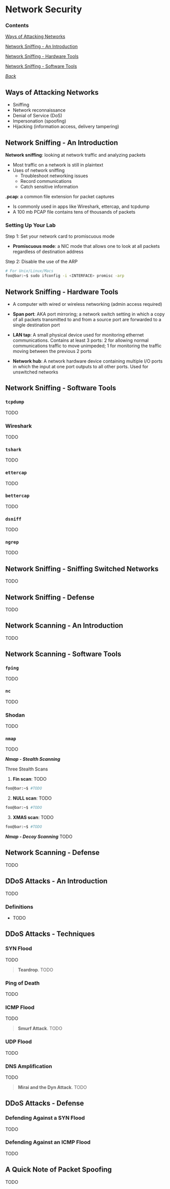 # Network Security

### Contents

[Ways of Attacking Networks](#ways-of-attacking-networks)

[Network Sniffing - An Introduction](#network-sniffing---an-introduction)

[Network Sniffing - Hardware Tools](#network-sniffing---hardware-tools)

[Network Sniffing - Software Tools](#network-sniffing---software-tools)



*[Back](../week1-networks#week-1---networks)*


## Ways of Attacking Networks
- Sniffing
- Network reconnaissance
- Denial of Service (DoS)
- Impersonation (spoofing)
- Hijacking (information access, delivery tampering)


## Network Sniffing - An Introduction
__Network sniffing__: looking at network traffic and analyzing packets
  - Most traffic on a network is still in plaintext
  - Uses of network sniffing
    - Troubleshoot networking issues
    - Record communications
    - Catch sensitive information

__.pcap__: a common file extension for packet captures
  - Is commonly used in apps like Wireshark, ettercap, and tcpdump
  - A 100 mb PCAP file contains tens of thousands of packets

### Setting Up Your Lab
Step 1: Set your network card to promiscuous mode
- __Promiscuous mode__: a NIC mode that allows one to look at all packets
  regardless of destination address

Step 2: Disable the use of the ARP
```bash
# For Unix/Linux/Macs
foo@bar:~$ sudo ifconfig -i <INTERFACE> promisc -arp
```


## Network Sniffing - Hardware Tools
- A computer with wired or wireless networking (admin access required)

- __Span port__: AKA port mirroring; a network switch setting in which a copy of
  all packets transmitted to and from a source port are forwarded to a single 
  destination port

- __LAN tap__: A small physical device used for monitoring ethernet
  communications. Contains at least 3 ports: 2 for allowing normal
  communications traffic to move unimpeded; 1 for monitoring the traffic moving
  between the previous 2 ports

- __Network hub__: A network hardware device containing multiple I/O ports in
  which the input at one port outputs to all other ports. Used for unswitched
  networks


## Network Sniffing - Software Tools
### `tcpdump`
TODO

### Wireshark
TODO

### `tshark`
TODO

### `ettercap`
TODO

### `bettercap`
TODO

### `dsniff`
TODO

### `ngrep`
TODO


## Network Sniffing - Sniffing Switched Networks
TODO


## Network Sniffing - Defense
TODO


## Network Scanning - An Introduction
TODO


## Network Scanning - Software Tools
### `fping`
TODO

### `nc`
TODO

### Shodan
TODO

### `nmap`
TODO


**_Nmap - Stealth Scanning_**

Three Stealth Scans
1. __Fin scan__: TODO
```bash
foo@bar:~$ #TODO
```
2. __NULL scan__: TODO
```bash
foo@bar:~$ #TODO
```
3. __XMAS scan__: TODO
```bash
foo@bar:~$ #TODO
```

**_Nmap - Decoy Scanning_**
TODO


## Network Scanning - Defense
TODO


## DDoS Attacks - An Introduction
TODO

### Definitions
- TODO

## DDoS Attacks - Techniques
### SYN Flood
TODO

> __Teardrop__. TODO

### Ping of Death
TODO

### ICMP Flood
TODO

> __Smurf Attack__. TODO

### UDP Flood
TODO

### DNS Amplification
TODO

> __Mirai and the Dyn Attack__. TODO


## DDoS Attacks - Defense
### Defending Against a SYN Flood
TODO

### Defending Against an ICMP Flood
TODO


## A Quick Note of Packet Spoofing
TODO

